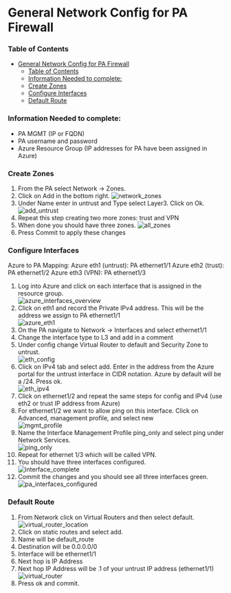 # General Network Config for PA Firewall

### Table of Contents
- [General Network Config for PA Firewall](#general-network-config-for-pa-firewall)
    - [Table of Contents](#table-of-contents)
    - [Information Needed to complete:](#information-needed-to-complete)
    - [Create Zones](#create-zones)
    - [Configure Interfaces](#configure-interfaces)
    - [Default Route](#default-route)


### Information Needed to complete:
* PA MGMT (IP or FQDN)
* PA username and password
* Azure Resource Group (IP addresses for PA have been assigned in Azure)

### Create Zones
1. From the PA select Network -> Zones.
2. Click on Add in the bottom right.
![network_zones](images/network_zones.png)
3. Under Name enter in untrust and Type select Layer3. Click on Ok.
![add_untrust](images/add_untrust.png)
4. Repeat this step creating two more zones: trust and VPN
5. When done you should have three zones.
![all_zones](images/all_zones.png)
6. Press Commit to apply these changes

### Configure Interfaces
Azure to PA Mapping:
Azure eth1 (untrust): PA ethernet1/1
Azure eth2 (trust): PA ethernet1/2
Azure eth3 (VPN): PA ethernet1/3

1. Log into Azure and click on each interface that is assigned in the resource group.\
![azure_interfaces_overview](images/azure_interface_overview.png)
1. Click on eth1 and record the Private IPv4 address. This will be the address we assign to PA ethernet1/1\
![azure_eth1](images/eth1.png)
1. On the PA navigate to Network -> Interfaces and select ethernet1/1
2. Change the interface type to L3 and add in a comment
3. Under config change Virtual Router to default and Security Zone to untrust.\
![eth_config](images/ethernet_config.png)
4. Click on IPv4 tab and select add. Enter in the address from the Azure portal for the untrust interface in CIDR notation. Azure by default will be a /24. Press ok.\
![eth_ipv4](images/ethernet_ipv4.png)
5. Click on ethernet1/2 and repeat the same steps for config and IPv4 (use eth2 or trust IP address from Azure)
6. For ethernet1/2 we want to allow ping on this interface. Click on Advanced, management profile, and select new\
![mgmt_profile](images/mgmt_interface.png)
7. Name the Interface Management Profile ping_only and select ping under Network Services.\
![ping_only](images/ping_only.png)
8. Repeat for ethernet 1/3 which will be called VPN.
9. You should have three interfaces configured.\
![interface_complete](images/interface_final.png)
10. Commit the changes and you should see all three interfaces green.\
![pa_interfaces_configured](images/pa_interfaces_configured.png)

### Default Route
1. From Network click on Virtual Routers and then select default.\
![virtual_router_location](images/virtual_router_location.png)
2. Click on static routes and select add.
3. Name will be default_route
4. Destination will be 0.0.0.0/0
5. Interface will be ethernet1/1
6. Next hop is IP Address
7. Next hop IP Address will be .1 of your untrust IP address (ethernet1/1)\
![virtual_router](images/default_route.png)
8. Press ok and commit.
